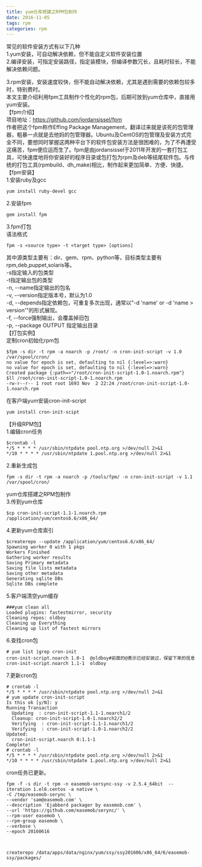 ```yaml
---
title: yum仓库搭建之RPM包制作
date: 2016-11-05
tags: rpm
categories: rpm
---
```

 常见的软件安装方式有以下几种  
1.yum安装，可自动解决依赖，但不能自定义软件安装位置  
2.编译安装，可指定安装路径，指定装模块，但编译参数冗长，且耗时较长，不能解决依赖问题。  
<!--more-->
3.rpm安装，安装速度较快，但不能自动解决依赖，尤其是遇到需要的依赖包较多时，特别费时。  
本文主要介绍利用fpm工具制作个性化的rpm包，后期可放到yum仓库中，直接用yum安装。  
【fpm介绍】  
项目地址：https://github.com/jordansissel/fpm  
作者把这个fpm称作Effing Package Management，翻译过来就是该死的包管理器，粗暴一点就是去他妈的包管理器。Ubuntu及CentOS的包管理及安装方式完全不同，要想同时掌握这两种平台下的软件包安装方法是很困难的，为了不再遭受这痛苦，fpm便应运而生了。fpm是由jordansissel于2011年开发的一套打包工具，可快速度地将你安装好的程序目录或包打包为rpm及deb等结尾软件包。与传统的打包工具(rpmbuild、dh_make)相比，制作起来更加简单、方便、快捷。  
【fpm安装】  
1.安装ruby及gcc    

    yum install ruby-devel gcc  
2.安装fpm    

    gem install fpm  
3.fpm打包   
语法格式  

    fpm -s <source type> -t <target type> [options]  
其中源类型主要有：dir、gem、rpm、python等，目标类型主要有rpm,deb,puppet,solaris等。  
-s指定输入的包类型  
-t指定输出包的类型  
-n, --name指定输出的包名  
-v, --version指定版本号，默认为1.0  
-d, --depends指定依赖包，可重复多次出现，通常以"-d 'name' or -d 'name > version'"的形式展现。  
-f, --force强制输出，会覆盖掉旧包  
-p, --package OUTPUT 指定输出目录  
【打包实例】  
定制cron初始化rpm包    

    $fpm -s dir -t rpm -a noarch -p /root/ -n cron-init-script -v 1.0 /var/spool/cron/  
    no value for epoch is set, defaulting to nil {:level=>:warn}  
    no value for epoch is set, defaulting to nil {:level=>:warn}  
    Created package {:path=>"/root/cron-init-script-1.0-1.noarch.rpm"}  
    $ll /root/cron-init-script-1.0-1.noarch.rpm   
    -rw-r--r-- 1 root root 1693 Nov  2 22:24 /root/cron-init-script-1.0-1.noarch.rpm  
在客户端yum安装cron-init-script  

    yum install cron-init-scipt

【升级RPM包】  
1.编辑cron任务  

    $crontab -l  
    */5 * * * * /usr/sbin/ntpdate pool.ntp.org >/dev/null 2>&1  
    */10 * * * * /usr/sbin/ntpdate 1.pool.ntp.org >/dev/null 2>&1  

2.重新生成包
    
    fpm -s dir -t rpm -a noarch -p /tools/fpm/ -n cron-init-script -v 1.1 /var/spool/cron/

  

yum仓库搭建之RPM包制作  
3.传到yum仓库  

    $cp cron-init-script-1.1-1.noarch.rpm /application/yum/centos6.6/x86_64/ 

4.更新yum仓库索引  

    $createrepo --update /application/yum/centos6.6/x86_64/
    Spawning worker 0 with 1 pkgs  
    Workers Finished  
    Gathering worker results  
    Saving Primary metadata  
    Saving file lists metadata  
    Saving other metadata  
    Generating sqlite DBs  
    Sqlite DBs complete  
5.客户端清空yum缓存    

    ###yum clean all  
    Loaded plugins: fastestmirror, security  
    Cleaning repos: oldboy  
    Cleaning up Everything   
    Cleaning up list of fastest mirrors  
6.查找cron包  

    # yum list |grep cron-init  
    cron-init-script.noarch 1.0-1  @oldboy#前面的@表示已经安装过，保留下来的信息   
    cron-init-script.noarch 1.1-1  oldboy   
7.更新cron包  
    
    # crontab -l  
    */5 * * * * /usr/sbin/ntpdate pool.ntp.org >/dev/null 2>&1  
    # yum update cron-init-script  
    Is this ok [y/N]: y  
    Running Transaction  
      Updating  : cron-init-script-1.1-1.noarch1/2   
      Cleanup: cron-init-script-1.0-1.noarch2/2   
      Verifying  : cron-init-script-1.1-1.noarch1/2   
      Verifying  : cron-init-script-1.0-1.noarch2/2  
    Updated:  
      cron-init-script.noarch 0:1.1-1 
    Complete!  
    # crontab -l  
    */5 * * * * /usr/sbin/ntpdate pool.ntp.org >/dev/null 2>&1  
    */10 * * * * /usr/sbin/ntpdate 1.pool.ntp.org >/dev/null 2>&1  
cron任务已更新。  
    
    
    fpm -f -s dir -t rpm -n easemob-sersync-ssy -v 2.5.4_64bit  --iteration 1.el6.centos -a native \  
    -C /tmp/easemob-serync \  
    --vendor 'sam@easemob.com' \  
    --description 'Ejabberd packager by easemob.com' \  
    --url 'https://github.com/easemob/serync/' \  
    --rpm-user easemob \  
    --rpm-group easemob \  
    --verbose \  
    --epoch 20160616  
    
    
    
    createrepo /data/apps/data/nginx/yum/ssy/ssy201606/x86_64/6/easemob-ssy/packages/
    
